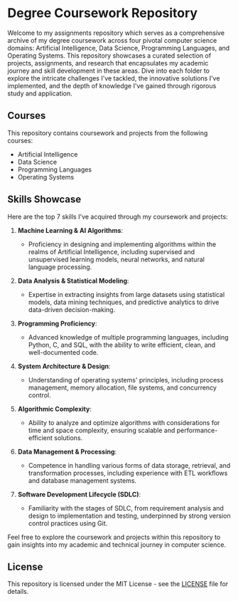 # Degree Coursework Repository

Welcome to my assignments repository which serves as a comprehensive archive of my degree coursework across four pivotal computer science domains: Artificial Intelligence, Data Science, Programming Languages, and Operating Systems. This repository showcases a curated selection of projects, assignments, and research that encapsulates my academic journey and skill development in these areas. Dive into each folder to explore the intricate challenges I've tackled, the innovative solutions I've implemented, and the depth of knowledge I've gained through rigorous study and application.

## Courses

This repository contains coursework and projects from the following courses:

- Artificial Intelligence
- Data Science
- Programming Languages
- Operating Systems

## Skills Showcase

Here are the top 7 skills I've acquired through my coursework and projects:

1. **Machine Learning & AI Algorithms**:
   - Proficiency in designing and implementing algorithms within the realms of Artificial Intelligence, including supervised and unsupervised learning models, neural networks, and natural language processing.

2. **Data Analysis & Statistical Modeling**:
   - Expertise in extracting insights from large datasets using statistical models, data mining techniques, and predictive analytics to drive data-driven decision-making.

3. **Programming Proficiency**:
   - Advanced knowledge of multiple programming languages, including Python, C, and SQL, with the ability to write efficient, clean, and well-documented code.

4. **System Architecture & Design**:
   - Understanding of operating systems' principles, including process management, memory allocation, file systems, and concurrency control.

5. **Algorithmic Complexity**:
   - Ability to analyze and optimize algorithms with considerations for time and space complexity, ensuring scalable and performance-efficient solutions.

6. **Data Management & Processing**:
   - Competence in handling various forms of data storage, retrieval, and transformation processes, including experience with ETL workflows and database management systems.

7. **Software Development Lifecycle (SDLC)**:
   - Familiarity with the stages of SDLC, from requirement analysis and design to implementation and testing, underpinned by strong version control practices using Git.

Feel free to explore the coursework and projects within this repository to gain insights into my academic and technical journey in computer science.

## License

This repository is licensed under the MIT License - see the [LICENSE](LICENSE) file for details.
